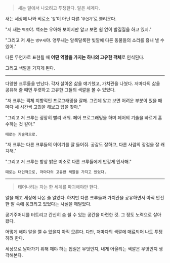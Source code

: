 > 새는 알에서 나오려고 투쟁한다. 알은 세계다.

새는 세상에 나와 비로소 ‘`알`’이 아닌 다른 ‘`무언가`’로 불리운다.

"저 새는 `백조`야. 백조는 우아해 보이지만 알고 보면 쉼 없이 발길질을 하고 있지."

"그리고 저 새는 `앵무새`야. 앵무새는 알록달록한 빛깔에 다른 동물들의 소리를 흉내 낼 수 있어."

다른 무언가로 표현될 때 **어떤 역할을 가지는 하나의 고유한 객체**로 인식된다.

그리고 색깔을 가지게 된다.


---

다양한 크루들을 만났다. 각자 살아온 삶을 얘기했고, 가치관을 나눴다. 저마다의 삶을 공유해 줄 때면 뚜렷하고 고유한 그들의 색깔을 볼 수 있었다.

"저 크루는 객체 지향적인 프로그래밍을 잘해. 그런데 알고 보면 어려운 부분이 있을 때마다 세 시간씩 고민을 해보고 답을 찾아."

"그리고 저 크루는 굉장히 빨리 배워. 페어 프로그래밍을 하며 페어의 기술을 빠르게 흡수하는 것 같아."

`때로는 기술적으로.`


"저 크루는 다른 크루들의 이야기를 잘 들어줘. 공감도 잘하고, 다른 사람의 장점을 잘 캐치해."

"그리고 저 크루는 항상 밝은 미소로 다른 크루들에게 반갑게 인사해."

`때로는 대인적으로, 저마다의 고유한 색깔을 가지고 있었다.`

---


> 태어나려는 자는 한 세계를 파괴해야만 한다.

알을 깨고 세상에 나온 줄 알았다. 하지만 다른 크루들과 가치관을 공유하면서 아직 안전한 알 속에 웅크리고 있었다는 사실을 깨달았다.

공기주머니를 터트리고 간신히 숨 쉴 수 있는 공간을 마련한 것. 그 정도 노력으로 살아왔다.

어떻게 해야 알을 깰 수 있을지 아직 모른다. 다만, 저마다의 색깔에 매료되어 나도 투쟁하려 한다.

세상으로 날아가기 위해 깨야 하는 껍질은 무엇인지, 내게 어울리는 색깔은 무엇인지 생각해본다. 

